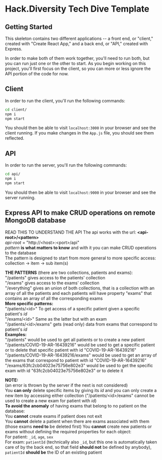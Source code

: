 # Hack.Diversity Tech Dive Template

## Getting Started

This skeleton contains two different applications -- a front end, or "client," created with "Create React App," and a back end, or "API," created with Express.

In order to make both of them work together, you'll need to run both, but you can run just one or the other to start. As you begin working on this project, you'll first focus on the client, so you can more or less ignore the API portion of the code for now.

## Client
In order to run the client, you'll run the following commands:

```bash
cd client/
npm i
npm start
```

You should then be able to visit `localhost:3000` in your browser and see the client running. If you make changes in the `App.js` file, you should see them reflected.

## API
In order to run the server, you'll run the following commands:

```bash
cd api/
npm i
npm start
```

You should then be able to visit `localhost:9000` in your browser and see the server running.

## Express API to make CRUD operations on remote MongoDB database
READ THIS TO UNDERSTAND THE API
The api works with the url: **\<api-root\>/\<pattern\>**<br>
*api-root* = "http://\<host\>:\<port\>/api"<br>
*pattern* **is what matters to know** and with it you can make CRUD operations to the database<br>
The pattern is designed to start from more general to more specific access: collection -\> item -\> sub item(s)<br>

**THE PATTERNS** (there are two collections, patients and exams):<br>
"/patients" gives access to the patients' collection<br>
"/exams" gives access to the exams' collection<br>
"/everything" gives an union of both collections, that is a collection with an array of all the patients and each patients will have property "exams" that contains an array of all the corresponding exams<br>
**More specific patterns:**<br>
"/patients/\<id\>" To get access of a specific patient given a specific patient's *id*<br>
"/exams/\<id\>" Same as the latter but with an exam<br>
"/patients/\<id\>/exams" gets (read only) data from exams that correspond to patient's *id*<br>
**Examples:**<br>
"/patients" would be used to get all patients or to create a new patient <br>
"/patients/COVID-19-AR-16439216" would be used to get a specific patient or to delete that specific patient with id "COVID-19-AR-16439216"<br>
"/patients/COVID-19-AR-16439216/exams" would be used to get an array of the exams that correspond to patient with id "COVID-19-AR-16439216"<br>
"/exams/63fc2cb04023e75756e802e3" would be used to get the specific exam with id "63fc2cb04023e75756e802e3" or to delete it<br>

**NOTE:**<br>
(an error is thrown by the server if the next is not considered)<br>
You **can only** delete specific items by giving its *id* and you can only create a new item by accessing either collection ("/patients/\<id\>/exams" cannot be used to create a new exam for patient with *id*)<br>
**To avoid the anomaly** of having exams that belong to no patient on the database:<br>
You **cannot** create exams if patient does not exit<br>
You **cannot** delete a patient when there are exams associated with them (those exams **need to** be deleted first)
You **cannot** create new patients or exams without defining the required properties for each object:<br>
For patient: `_id`, `age`, `sex`<br>
For exam: `patientId` (technically also `_id`, but this one is automatically taken care of by the back end, so that field **should not** be defined by anybody), `patientId` **should be** the ID of an existing patient
